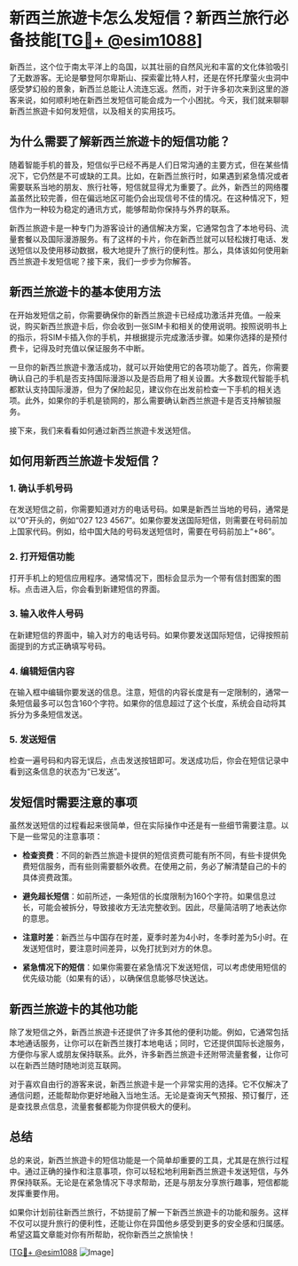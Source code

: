 # 新西兰旅遊卡怎么发短信？新西兰旅行必备技能[[TG💪+ @esim1088](https://t.me/s/esim1088)]

新西兰，这个位于南太平洋上的岛国，以其壮丽的自然风光和丰富的文化体验吸引了无数游客。无论是攀登阿尔卑斯山、探索霍比特人村，还是在怀托摩萤火虫洞中感受梦幻般的景象，新西兰总能让人流连忘返。然而，对于许多初次来到这里的游客来说，如何顺利地在新西兰发短信可能会成为一个小困扰。今天，我们就来聊聊新西兰旅遊卡如何发短信，以及相关的实用技巧。

## 为什么需要了解新西兰旅遊卡的短信功能？

随着智能手机的普及，短信似乎已经不再是人们日常沟通的主要方式，但在某些情况下，它仍然是不可或缺的工具。比如，在新西兰旅行时，如果遇到紧急情况或者需要联系当地的朋友、旅行社等，短信就显得尤为重要了。此外，新西兰的网络覆盖虽然比较完善，但在偏远地区可能仍会出现信号不佳的情况。在这种情况下，短信作为一种较为稳定的通讯方式，能够帮助你保持与外界的联系。

新西兰旅遊卡是一种专门为游客设计的通信解决方案，它通常包含了本地号码、流量套餐以及国际漫游服务。有了这样的卡片，你在新西兰就可以轻松拨打电话、发送短信以及使用移动数据，极大地提升了旅行的便利性。那么，具体该如何使用新西兰旅遊卡发短信呢？接下来，我们一步步为你解答。

## 新西兰旅遊卡的基本使用方法

在开始发短信之前，你需要确保你的新西兰旅遊卡已经成功激活并充值。一般来说，购买新西兰旅遊卡后，你会收到一张SIM卡和相关的使用说明。按照说明书上的指示，将SIM卡插入你的手机，并根据提示完成激活步骤。如果你选择的是预付费卡，记得及时充值以保证服务不中断。

一旦你的新西兰旅遊卡激活成功，就可以开始使用它的各项功能了。首先，你需要确认自己的手机是否支持国际漫游以及是否启用了相关设置。大多数现代智能手机都默认支持国际漫游，但为了保险起见，建议你在出发前检查一下手机的相关选项。此外，如果你的手机是锁网的，那么需要确认新西兰旅遊卡是否支持解锁服务。

接下来，我们来看看如何通过新西兰旅遊卡发送短信。

## 如何用新西兰旅遊卡发短信？

### 1. 确认手机号码

在发送短信之前，你需要知道对方的电话号码。如果是新西兰当地的号码，通常是以“0”开头的，例如“027 123 4567”。如果你要发送国际短信，则需要在号码前加上国家代码。例如，给中国大陆的号码发送短信时，需要在号码前加上“+86”。

### 2. 打开短信功能

打开手机上的短信应用程序。通常情况下，图标会显示为一个带有信封图案的图标。点击进入后，你会看到新建短信的界面。

### 3. 输入收件人号码

在新建短信的界面中，输入对方的电话号码。如果你要发送国际短信，记得按照前面提到的方式正确填写号码。

### 4. 编辑短信内容

在输入框中编辑你要发送的信息。注意，短信的内容长度是有一定限制的，通常一条短信最多可以包含160个字符。如果你的信息超过了这个长度，系统会自动将其拆分为多条短信发送。

### 5. 发送短信

检查一遍号码和内容无误后，点击发送按钮即可。发送成功后，你会在短信记录中看到这条信息的状态为“已发送”。

## 发短信时需要注意的事项

虽然发送短信的过程看起来很简单，但在实际操作中还是有一些细节需要注意。以下是一些常见的注意事项：

- **检查资费**：不同的新西兰旅遊卡提供的短信资费可能有所不同，有些卡提供免费短信服务，而有些则需要额外收费。在使用之前，务必了解清楚自己的卡的具体资费政策。
  
- **避免超长短信**：如前所述，一条短信的长度限制为160个字符。如果信息过长，可能会被拆分，导致接收方无法完整收到。因此，尽量简洁明了地表达你的意思。

- **注意时差**：新西兰与中国存在时差，夏季时差为4小时，冬季时差为5小时。在发送短信时，要注意时间差异，以免打扰到对方的休息。

- **紧急情况下的短信**：如果你需要在紧急情况下发送短信，可以考虑使用短信的优先级功能（如果有的话），以确保信息能够尽快送达。

## 新西兰旅遊卡的其他功能

除了发短信之外，新西兰旅遊卡还提供了许多其他的便利功能。例如，它通常包括本地通话服务，让你可以在新西兰拨打本地电话；同时，它还提供国际长途服务，方便你与家人或朋友保持联系。此外，许多新西兰旅遊卡还附带流量套餐，让你可以在新西兰随时随地浏览互联网。

对于喜欢自由行的游客来说，新西兰旅遊卡是一个非常实用的选择。它不仅解决了通信问题，还能帮助你更好地融入当地生活。无论是查询天气预报、预订餐厅，还是查找景点信息，流量套餐都能为你提供极大的便利。

## 总结

总的来说，新西兰旅遊卡的短信功能是一个简单却重要的工具，尤其是在旅行过程中。通过正确的操作和注意事项，你可以轻松地利用新西兰旅遊卡发送短信，与外界保持联系。无论是在紧急情况下寻求帮助，还是与朋友分享旅行趣事，短信都能发挥重要作用。

如果你计划前往新西兰旅行，不妨提前了解一下新西兰旅遊卡的功能和服务。这样不仅可以提升旅行的便利性，还能让你在异国他乡感受到更多的安全感和归属感。希望这篇文章能对你有所帮助，祝你新西兰之旅愉快！

[[TG💪+ @esim1088](https://t.me/s/esim1088) ![Image](https://i.postimg.cc/4NQfJmqS/Snipaste-2025-05-13-00-14-12.png)]